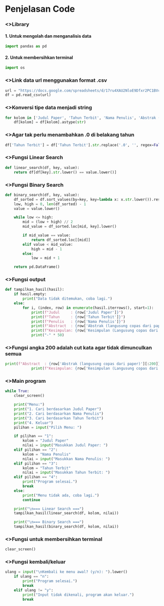 # Penjelasan Code

### <>Library
#### 1. Untuk mengolah dan menganalisis data 
```python
import pandas as pd
```
#### 2. Untuk membersihkan terminal
```python
import os
```
### <>Link data url menggunakan format .csv
```python
url = "https://docs.google.com/spreadsheets/d/17ru4XAU2NloE9Dfxr2PC1BVcsYkLLT5r7nPSsiOFlvQ/export?format=csv&gid=743838712"
df = pd.read_csv(url)
```
### <>Konversi tipe data menjadi string
```python
for kolom in ['Judul Paper', 'Tahun Terbit', 'Nama Penulis', 'Abstrak (langusung copas dari paper)', 'Kesimpulan (Langusung copas dari paper)']:
    df[kolom] = df[kolom].astype(str)
```
### <>Agar tak perlu menambahkan .0 di belakang tahun
```python
df['Tahun Terbit'] = df['Tahun Terbit'].str.replace('.0', '', regex=False)
```
### <>Fungsi Linear Search
```python
def linear_search(df, key, value):
    return df[df[key].str.lower() == value.lower()]
```
### <>Fungsi Binary Search
```python
def binary_search(df, key, value):
    df_sorted = df.sort_values(by=key, key=lambda x: x.str.lower()).reset_index(drop=True)
    low, high = 0, len(df_sorted) - 1
    value = value.lower()

    while low <= high:
        mid = (low + high) // 2
        mid_value = df_sorted.loc[mid, key].lower()

        if mid_value == value:
            return df_sorted.loc[[mid]]
        elif value < mid_value:
            high = mid - 1
        else:
            low = mid + 1

    return pd.DataFrame()
```
### <>Fungsi output
```python
def tampilkan_hasil(hasil):
    if hasil.empty:
        print("Data tidak ditemukan, coba lagi.")
    else:
        for i, (index, row) in enumerate(hasil.iterrows(), start=1):
            print(f"Judul     : {row['Judul Paper']}")
            print(f"Tahun     : {row['Tahun Terbit']}")
            print(f"Penulis   : {row['Nama Penulis']}")
            print(f"Abstract  : {row['Abstrak (langusung copas dari paper)'][:200]}...") # < - 200 disini untuk memotong kata
            print(f"Kesimpulan: {row['Kesimpulan (Langusung copas dari paper)'][:200]}...")
            print("-" * 50)
```
### <>Fungsi angka 200 adalah cut kata agar tidak dimunculkan semua
```python
print(f"Abstract  : {row['Abstrak (langusung copas dari paper)'][:200]}...") # < - 200 disini untuk memotong kata
            print(f"Kesimpulan: {row['Kesimpulan (Langusung copas dari paper)'][:200]}...")
```
### <>Main program
```python
while True:
    clear_screen()  

    print("Menu:")
    print("1. Cari berdasarkan Judul Paper")
    print("2. Cari berdasarkan Nama Penulis")
    print("3. Cari berdasarkan Tahun Terbit")
    print("4. Keluar")
    pilihan = input("Pilih Menu: ")

    if pilihan == "1":
        kolom = "Judul Paper"
        nilai = input("Masukkan Judul Paper: ")
    elif pilihan == "2":
        kolom = "Nama Penulis"
        nilai = input("Masukkan Nama Penulis: ")
    elif pilihan == "3":
        kolom = "Tahun Terbit"
        nilai = input("Masukkan Tahun Terbit: ")
    elif pilihan == "4":
        print("Program selesai.")
        break
    else:
        print("Menu tidak ada, coba lagi.") 
        continue

    print("\n=== Linear Search ===")
    tampilkan_hasil(linear_search(df, kolom, nilai))

    print("\n=== Binary Search ===")
    tampilkan_hasil(binary_search(df, kolom, nilai))
```
### <>Fungsi untuk membersihkan terminal
```python
clear_screen()
```
### <>Fungsi kembali/keluar
```python
ulang = input("\nKembali ke menu awal? (y/n): ").lower()
    if ulang == "n":
        print("Program selesai.")
        break
    elif ulang != "y":
        print("Input tidak dikenali, program akan keluar.")
        break
```
